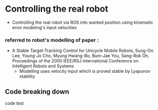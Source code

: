 # Controlling the real robot
+ Controlling the real robot via ROS into wanted position using kinematic error modeling's input velocities

### referred to robot's modelling of paper : 
+ A Stable Target-Tracking Control for Unicycle Mobile Robots, Sung-On Lee, Young-Jo Cho, Myung Hwang-Bo, Bum-Jae You, Sang-Rok Oh, Proceedings of the 2000 IEEE/RSJ International Conference on Intelligent Robots and Systems 
  + Modelling uses velocity input which is proved stable by Lyapunov stability


## Code breaking down
  code test
